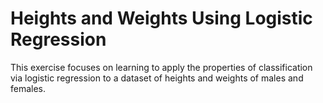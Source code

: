 # Heights and Weights Using Logistic Regression
This exercise focuses on learning to apply the properties of classification via logistic regression to a dataset of heights and weights of males and females.
